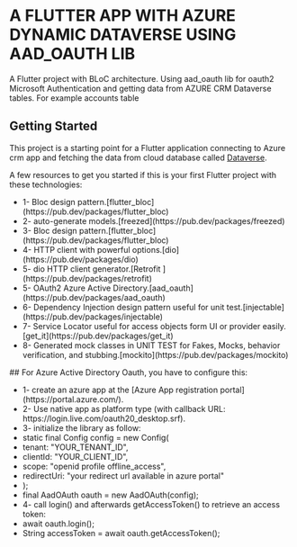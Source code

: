 # A FLUTTER APP WITH AZURE DYNAMIC DATAVERSE USING AAD_OAUTH LIB

A Flutter project with BLoC architecture. Using aad_oauth lib for oauth2 Microsoft Authentication and getting data from AZURE CRM Dataverse tables. For example accounts table

## Getting Started

This project is a starting point for a Flutter application connecting to Azure crm app and fetching 
the data from cloud database called [Dataverse](https://docs.microsoft.com/en-us/power-apps/maker/data-platform/data-platform-intro).

<p>
A few resources to get you started if this is your first Flutter project with these technologies: 
</p>
<ul>
<li>1-  Bloc design pattern.[flutter_bloc](https://pub.dev/packages/flutter_bloc)</li>
 <li>   2-  auto-generate models.[freezed](https://pub.dev/packages/freezed)</li>
  <li>  3-  Bloc design pattern.[flutter_bloc](https://pub.dev/packages/flutter_bloc)</li>
  <li>  4-  HTTP client with powerful options.[dio](https://pub.dev/packages/dio)</li>
  <li>  5-  dio HTTP client generator.[Retrofit ](https://pub.dev/packages/retrofit)</li>
   <li> 5-  OAuth2 Azure Active Directory.[aad_oauth](https://pub.dev/packages/aad_oauth)</li>
   <li> 6-  Dependency Injection design pattern useful for unit test.[injectable](https://pub.dev/packages/injectable)</li>
   <li> 7-  Service Locator useful for access objects form UI or provider easily.[get_it](https://pub.dev/packages/get_it)</li>
   <li> 8-  Generated mock classes in UNIT TEST for Fakes, Mocks, behavior verification, and stubbing.[mockito](https://pub.dev/packages/mockito)</li>
</ul>
<p>
## For Azure Active Directory Oauth, you have to configure this:
 </p>
<ul>
<li>1-  create an azure app at the [Azure App registration portal](https://portal.azure.com/).  </li>
<li>2-  Use native app as platform type (with callback URL: https://login.live.com/oauth20_desktop.srf).</li> 
<li>3-  initialize the library as follow:</li>
 <li>   static final Config config = new Config(</li>
  <li>      tenant: "YOUR_TENANT_ID",</li>
   <li>     clientId: "YOUR_CLIENT_ID",</li>
    <li>    scope: "openid profile offline_access",</li>
     <li>   redirectUri: "your redirect url available in azure portal"</li>
   <li> );</li>
    <li>final AadOAuth oauth = new AadOAuth(config);</li>
<li>4-  call login() and afterwards getAccessToken() to retrieve an access token:</li>
 <li>   await oauth.login();</li>
  <li>  String accessToken = await oauth.getAccessToken();</li>
</ul>
